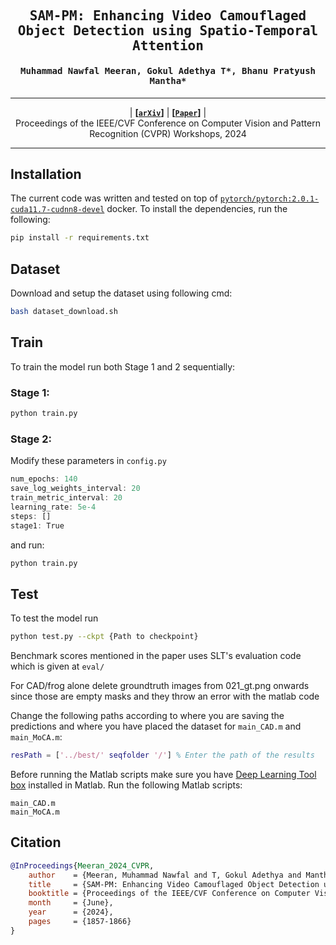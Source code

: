 
<div align="center">

<samp>

<h2> SAM-PM: Enhancing Video Camouflaged Object Detection using Spatio-Temporal Attention </h1>

<h4> Muhammad Nawfal Meeran, Gokul Adethya T*, Bhanu Pratyush Mantha* </h3>

</samp>   

---
| **[[```arXiv```](<https://arxiv.org/abs/2406.05802>)]** | **[[```Paper```](<https://openaccess.thecvf.com/content/CVPR2024W/PVUW/html/Meeran_SAM-PM_Enhancing_Video_Camouflaged_Object_Detection_using_Spatio-Temporal_Attention_CVPRW_2024_paper.html>)]** |     
Proceedings of the IEEE/CVF Conference on Computer Vision and Pattern Recognition (CVPR) Workshops, 2024

</div>     

---

## Installation

The current code was written and tested on top of [```pytorch/pytorch:2.0.1-cuda11.7-cudnn8-devel```]([https://hub.docker.com/layers/pytorch/pytorch/2.1.2-cuda12.1-cudnn8-runtime/images/sha256:3387e598cb94fc248d82e712a65b10931a990cea3a2e76362ca30d135f565de4](https://hub.docker.com/layers/pytorch/pytorch/2.0.1-cuda11.7-cudnn8-devel/images/sha256-4f66166dd757752a6a6a9284686b4078e92337cd9d12d2e14d2d46274dfa9048)) docker. To install the dependencies, run the following:
```sh
pip install -r requirements.txt
```

## Dataset
Download and setup the dataset using following cmd:
```sh
bash dataset_download.sh
```


## Train

To train the model run both Stage 1 and 2 sequentially:
### Stage 1:
```sh
python train.py
```
### Stage 2:
Modify these parameters in ```config.py```

```js
num_epochs: 140
save_log_weights_interval: 20
train_metric_interval: 20
learning_rate: 5e-4
steps: []
stage1: True
```

and run:
```sh
python train.py
```

## Test

To test the model run

```sh
python test.py --ckpt {Path to checkpoint}
```
Benchmark scores mentioned in the paper uses SLT's evaluation code which is given at ```eval/```


For CAD/frog alone delete groundtruth images from 021_gt.png onwards since those are empty masks and they throw an error with the matlab code



Change the following paths according to where you are saving the predictions and where you have placed the dataset for ```main_CAD.m``` and ```main_MoCA.m```:
```Matlab
resPath = ['../best/' seqfolder '/'] % Enter the path of the results
```
Before running the Matlab scripts make sure you have [Deep Learning Tool box](https://www.mathworks.com/products/deep-learning.html) installed in Matlab. 
Run the following Matlab scripts:
 ```
main_CAD.m
main_MoCA.m
```


## Citation
```bibtex
@InProceedings{Meeran_2024_CVPR,
    author    = {Meeran, Muhammad Nawfal and T, Gokul Adethya and Mantha, Bhanu Pratyush},
    title     = {SAM-PM: Enhancing Video Camouflaged Object Detection using Spatio-Temporal Attention},
    booktitle = {Proceedings of the IEEE/CVF Conference on Computer Vision and Pattern Recognition (CVPR) Workshops},
    month     = {June},
    year      = {2024},
    pages     = {1857-1866}
}
```




